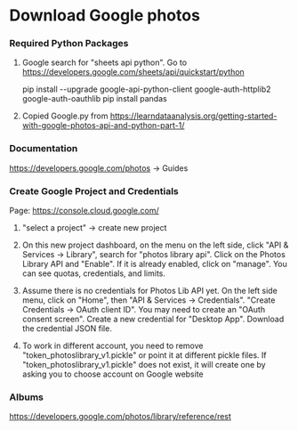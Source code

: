 # Download Google photos

### Required Python Packages

1. Google search for "sheets api python". Go to https://developers.google.com/sheets/api/quickstart/python

    pip install --upgrade google-api-python-client google-auth-httplib2 google-auth-oauthlib
    pip install pandas

2. Copied Google.py from https://learndataanalysis.org/getting-started-with-google-photos-api-and-python-part-1/

### Documentation

https://developers.google.com/photos -> Guides


### Create Google Project and Credentials

Page: https://console.cloud.google.com/

1. "select a project" -> create new project

2. On this new project dashboard, on the menu on the left side, click "API & Services -> Library",
search for "photos library api". Click on the Photos Library API and "Enable". If it is already enabled,
click on "manage". You can see quotas, credentials, and limits.

3. Assume there is no credentials for Photos Lib API yet. On the left side menu, click on "Home",
then "API & Services -> Credentials". "Create Credentials -> OAuth client ID". You may need to create
an "OAuth consent screen". Create a new credential for "Desktop App". Download the credential JSON file.

4. To work in different account, you need to remove "token_photoslibrary_v1.pickle" or point it at different
pickle files. If "token_photoslibrary_v1.pickle" does not exist, it will create one by asking you to choose
account on Google website

### Albums

https://developers.google.com/photos/library/reference/rest

